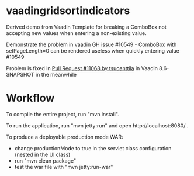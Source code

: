 vaadingridsortindicators
========================

Derived demo from Vaadin Template for breaking a ComboBox not accepting new values when entering a non-existing value.

Demonstrate the problem in vaadin GH issue #10549 - ComboBox with setPageLength=0 can be rendered useless when quickly entering value #10549

Problem is fixed in [Pull Request #11068 by tsuoanttila](https://github.com/vaadin/framework/pull/11068) in Vaadin 8.6-SNAPSHOT in the meanwhile


Workflow
========

To compile the entire project, run "mvn install".

To run the application, run "mvn jetty:run" and open http://localhost:8080/ .

To produce a deployable production mode WAR:
- change productionMode to true in the servlet class configuration (nested in the UI class)
- run "mvn clean package"
- test the war file with "mvn jetty:run-war"
